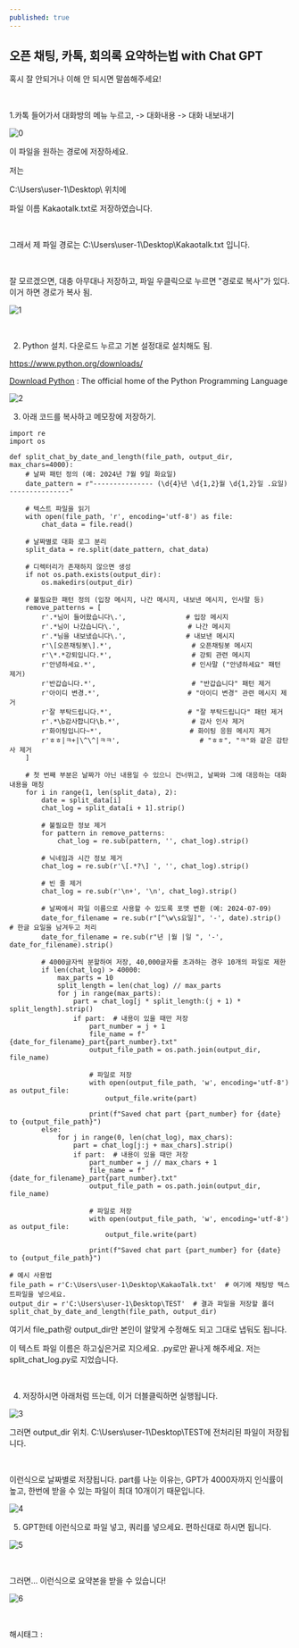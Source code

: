 ```yaml
---
published: true
---
```

## 오픈 채팅, 카톡, 회의록 요약하는법 with Chat GPT

혹시 잘 안되거나 이해 안 되시면 말씀해주세요!

​

1.카톡 들어가서 대화방의 메뉴 누르고, -> 대화내용 -> 대화 내보내기

![0](/asset/img/223607412470/0.png)

이 파일을 원하는 경로에 저장하세요.

저는

C:\Users\user-1\Desktop\ 위치에

파일 이름 Kakaotalk.txt로 저장하였습니다.

​

그래서 제 파일 경로는 C:\Users\user-1\Desktop\Kakaotalk.txt 입니다.

​

잘 모르겠으면, 대충 아무대나 저장하고, 파일 우클릭으로 누르면 "경로로 복사"가 있다. 이거 하면 경로가 복사 됨.

![1](/asset/img/223607412470/1.png)

​

2. Python 설치. 다운로드 누르고 기본 설정대로 설치해도 됨.

https://www.python.org/downloads/

[Download Python](https://www.python.org/downloads/) : The official home of the Python Programming Language

![2](/asset/img/223607412470/2.png)

3. 아래 코드를 복사하고 메모장에 저장하기.

```
import re
import os

def split_chat_by_date_and_length(file_path, output_dir, max_chars=4000):
    # 날짜 패턴 정의 (예: 2024년 7월 9일 화요일)
    date_pattern = r"--------------- (\d{4}년 \d{1,2}월 \d{1,2}일 .요일) ---------------"
    
    # 텍스트 파일을 읽기
    with open(file_path, 'r', encoding='utf-8') as file:
        chat_data = file.read()
    
    # 날짜별로 대화 로그 분리
    split_data = re.split(date_pattern, chat_data)

    # 디렉터리가 존재하지 않으면 생성
    if not os.path.exists(output_dir):
        os.makedirs(output_dir)
    
    # 불필요한 패턴 정의 (입장 메시지, 나간 메시지, 내보낸 메시지, 인사말 등)
    remove_patterns = [
        r'.*님이 들어왔습니다\.',               # 입장 메시지
        r'.*님이 나갔습니다\.',                 # 나간 메시지
        r'.*님을 내보냈습니다\.',               # 내보낸 메시지
        r'\[오픈채팅봇\].*',                    # 오픈채팅봇 메시지
        r'\*.*강퇴입니다.*',                    # 강퇴 관련 메시지
        r'안녕하세요.*',                        # 인사말 ("안녕하세요" 패턴 제거)
        r'반갑습니다.*',                        # "반갑습니다" 패턴 제거
        r'아이디 변경.*',                      # "아이디 변경" 관련 메시지 제거
        r'잘 부탁드립니다.*',                   # "잘 부탁드립니다" 패턴 제거
        r'.*\b감사합니다\b.*',                  # 감사 인사 제거
        r'화이팅입니다~*',                      # 화이팅 응원 메시지 제거
        r'ㅎㅎ|ㅋ+|\^\^|ㅋㅋ',                    # "ㅎㅎ", "ㅋ"와 같은 감탄사 제거
    ]
    
    # 첫 번째 부분은 날짜가 아닌 내용일 수 있으니 건너뛰고, 날짜와 그에 대응하는 대화 내용을 매칭
    for i in range(1, len(split_data), 2):
        date = split_data[i]
        chat_log = split_data[i + 1].strip()

        # 불필요한 정보 제거
        for pattern in remove_patterns:
            chat_log = re.sub(pattern, '', chat_log).strip()

        # 닉네임과 시간 정보 제거
        chat_log = re.sub(r'\[.*?\] ', '', chat_log).strip()

        # 빈 줄 제거
        chat_log = re.sub(r'\n+', '\n', chat_log).strip()

        # 날짜에서 파일 이름으로 사용할 수 있도록 포맷 변환 (예: 2024-07-09)
        date_for_filename = re.sub(r"[^\w\s요일]", '-', date).strip()  # 한글 요일을 남겨두고 처리
        date_for_filename = re.sub(r"년 |월 |일 ", '-', date_for_filename).strip()

        # 4000글자씩 분할하여 저장, 40,000글자를 초과하는 경우 10개의 파일로 제한
        if len(chat_log) > 40000:
            max_parts = 10
            split_length = len(chat_log) // max_parts
            for j in range(max_parts):
                part = chat_log[j * split_length:(j + 1) * split_length].strip()
                if part:  # 내용이 있을 때만 저장
                    part_number = j + 1
                    file_name = f"{date_for_filename}_part{part_number}.txt"
                    output_file_path = os.path.join(output_dir, file_name)
                    
                    # 파일로 저장
                    with open(output_file_path, 'w', encoding='utf-8') as output_file:
                        output_file.write(part)
                    
                    print(f"Saved chat part {part_number} for {date} to {output_file_path}")
        else:
            for j in range(0, len(chat_log), max_chars):
                part = chat_log[j:j + max_chars].strip()
                if part:  # 내용이 있을 때만 저장
                    part_number = j // max_chars + 1
                    file_name = f"{date_for_filename}_part{part_number}.txt"
                    output_file_path = os.path.join(output_dir, file_name)
                    
                    # 파일로 저장
                    with open(output_file_path, 'w', encoding='utf-8') as output_file:
                        output_file.write(part)
                    
                    print(f"Saved chat part {part_number} for {date} to {output_file_path}")

# 예시 사용법
file_path = r'C:\Users\user-1\Desktop\KakaoTalk.txt'  # 여기에 채팅방 텍스트파일을 넣으세요.
output_dir = r'C:\Users\user-1\Desktop\TEST'  # 결과 파일을 저장할 폴더
split_chat_by_date_and_length(file_path, output_dir) 
```

여기서 file_path랑 output_dir만 본인이 알맞게 수정해도 되고 그대로 냅둬도 됩니다.

이 텍스트 파일 이름은 하고싶은거로 지으세요. .py로만 끝나게 해주세요. 저는 split_chat_log.py로 지었습니다.

​

4. 저장하시면 아래처럼 뜨는데, 이거 더블클릭하면 실행됩니다.

![3](/asset/img/223607412470/3.png)

그러면 output_dir 위치. C:\Users\user-1\Desktop\TEST에 전처리된 파일이 저장됩니다.

​

이런식으로 날짜별로 저장됩니다. part를 나눈 이유는, GPT가 4000자까지 인식률이 높고, 한번에 받을 수 있는 파일이 최대 10개이기 때문입니다.

![4](/asset/img/223607412470/4.png)

5. GPT한테 이런식으로 파일 넣고, 쿼리를 넣으세요. 편하신대로 하시면 됩니다.

![5](/asset/img/223607412470/5.png)

​

그러면... 이런식으로 요약본을 받을 수 있습니다!

![6](/asset/img/223607412470/6.png)

​

 해시태그 : 